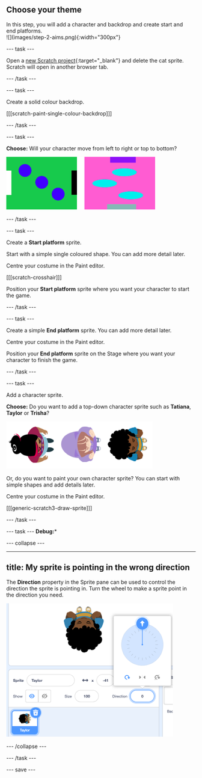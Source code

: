 ## Choose your theme

<div style="display: flex; flex-wrap: wrap">
<div style="flex-basis: 200px; flex-grow: 1; margin-right: 15px;">
In this step, you will add a character and backdrop and create start and end platforms. 
</div>
<div>
![](images/step-2-aims.png){:width="300px"}
</div>
</div>

--- task ---

Open a [new Scratch project](http://rpf.io/scratch-new){:target="_blank"} and delete the cat sprite. Scratch will open in another browser tab.

--- /task ---

--- task ---

Create a solid colour backdrop. 

[[[scratch-paint-single-colour-backdrop]]]

--- /task ---

--- task ---

**Choose:** Will your character move from left to right or top to bottom? 

![](images/direction-examples.png)

--- /task ---

--- task ---

Create a **Start platform** sprite. 

Start with a simple single coloured shape. You can add more detail later. 

Centre your costume in the Paint editor.

[[[scratch-crosshair]]]

Position your **Start platform** sprite where you want your character to start the game.

--- /task ---

--- task ---

Create a simple **End platform** sprite. You can add more detail later. 

Centre your costume in the Paint editor.

Position your **End platform** sprite on the Stage where you want your character to finish the game.

--- /task ---

--- task ---

Add a character sprite. 

**Choose:** Do you want to add a top-down character sprite such as **Tatiana**, **Taylor** or **Trisha**? 

![Image of the top down sprites available in scratch](images/top-down-sprites.png)

Or, do you want to paint your own character sprite? You can start with simple shapes and add details later.

Centre your costume in the Paint editor.

[[[generic-scratch3-draw-sprite]]]

--- /task ---

--- task ---
**Debug:***

--- collapse ---

---
title: My sprite is pointing in the wrong direction
---

The **Direction** property in the Sprite pane can be used to control the direction the sprite is pointing in. Turn the wheel to make a sprite point in the direction you need. 

![The sprite pane with direction property selected. A pop up menu is shown with a direction wheel used for adjusting the direction the sprite is pointing.](images/direction-property.png)

--- /collapse ---

--- /task ---

--- save ---
